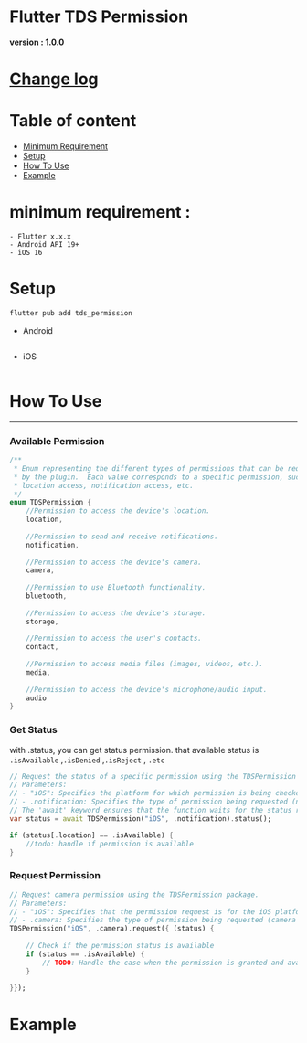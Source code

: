 # Flutter TDS Permission

**version : 1.0.0**

# [Change log](https://github.com/wahyuunt-organization/private_package/releases)

# Table of content

- [Minimum Requirement](https://github.com/wahyuunt-organization/private_package/edit/main/README.md#minimum-requirement-)
- [Setup](https://github.com/wahyuunt-organization/private_package?tab=readme-ov-file#setup)
- [How To Use](https://github.com/wahyuunt-organization/private_package/edit/main/README.md#how-to-use)
- [Example](https://github.com/wahyuunt-organization/private_package/edit/main/README.md#example)

# minimum requirement :
    - Flutter x.x.x
    - Android API 19+
    - iOS 16

# Setup

```bash
flutter pub add tds_permission
```

- Android
    
    ```json
    
    ```
    
- iOS
    
    ```json
    
    ```
    

# How To Use

---

### Available Permission

```dart
/**
 * Enum representing the different types of permissions that can be requested
 * by the plugin.  Each value corresponds to a specific permission, such as
 * location access, notification access, etc.
 */
enum TDSPermission {
	//Permission to access the device's location.
	location,
	
	//Permission to send and receive notifications.
	notification,
	
	//Permission to access the device's camera.
	camera,
	
	//Permission to use Bluetooth functionality.
	bluetooth,
	
	//Permission to access the device's storage.
	storage,
	
	//Permission to access the user's contacts.
	contact,
	
	//Permission to access media files (images, videos, etc.).
	media,
	
	//Permission to access the device's microphone/audio input.
	audio
}
```

### Get Status

with .status, you can get status permission. that available status is `.isAvailable` ,`.isDenied` ,`.isReject` , `.etc`

```dart
// Request the status of a specific permission using the TDSPermission package.
// Parameters:
// - "iOS": Specifies the platform for which permission is being checked.
// - .notification: Specifies the type of permission being requested (notification permission).
// The 'await' keyword ensures that the function waits for the status result before proceeding.
var status = await TDSPermission("iOS", .notification).status();

if (status[.location] == .isAvailable) {
	//todo: handle if permission is available
}
```

### Request Permission

```dart
// Request camera permission using the TDSPermission package.
// Parameters:
// - "iOS": Specifies that the permission request is for the iOS platform.
// - .camera: Specifies the type of permission being requested (camera permission).
TDSPermission("iOS", .camera).request({ (status) {
    
    // Check if the permission status is available
    if (status == .isAvailable) {
        // TODO: Handle the case when the permission is granted and available
    }

}});
```

# Example

```json

```
